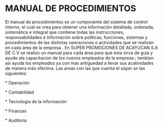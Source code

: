 #   MANUAL DE PROCEDIMIENTOS 

El manual de procedimientos es un componente del sistema de control interno, el cual se crea para obtener una información detallada, ordenada, sistemática e integral que contiene todas las instrucciones, responsabilidades e información sobre políticas, funciones, sistemas y procedimientos de las distintas operaciones o actividades que se realizan en cada área de la empresa .
En SUPER PROMOCIONES DE ACAYUCAN S.A DE C.V se realizo un manual para cada área para que esta sirva de guía y ayude ala capacitacion de los nuevos empleados de la empresa ; tambien asi ayuda  los empleados ya con mas antiguedad a llevar sus acatividades de manera más efectiva. Las areas con las que cuenta el súper sn las siguientes:
<p>
* Operación <p> 
* Contabilidad <p>
* Tecnologia de la información <p>
* Finanzas <p>
* Auditoria 

